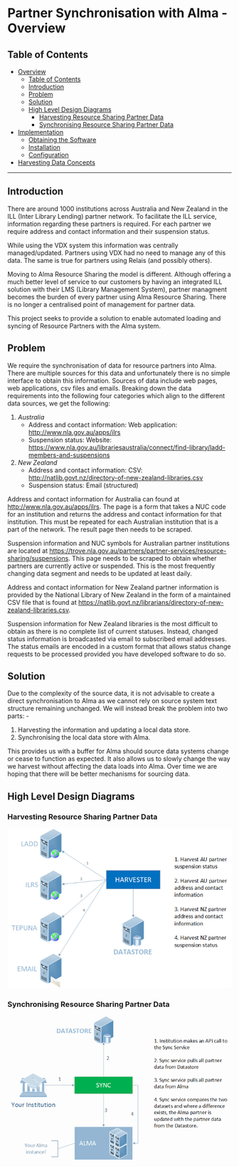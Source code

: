 # Partner Synchronisation with Alma - Overview
## Table of Contents
- [Overview](README.md)
  - [Table of Contents](README.md#table-of-contents)
  - [Introduction](README.md#introduction)
  - [Problem](README.md#problem)
  - [Solution](README.md#solution)
  - [High Level Design Diagrams](README.md#high-level-design-diagrams)
    - [Harvesting Resource Sharing Partner Data](README.md#harvesting-resource-sharing-partner-data)
    - [Synchronising Resource Sharing Partner Data](README.md#synchronising-resource-sharing-partner-data)
- [Implementation](implementation.md)
  - [Obtaining the Software](implementation.md#obtaining-the-software)
  - [Installation](implementation.md#installation)
  - [Configuration](implementation.md#configuration)
- [Harvesting Data Concepts](harvest.md)

---
## Introduction
There are around 1000 institutions across Australia and New Zealand in the ILL (Inter Library Lending) partner network. To facilitate the ILL service, information regarding these partners is required. For each partner we require address and contact information and their suspension status.

While using the VDX system this information was centrally managed/updated. Partners using VDX had no need to manage any of this data. The same is true for partners using Relais (and possibly others).

Moving to Alma Resource Sharing the model is different. Although offering a much better level of service to our customers by having an integrated ILL solution with their LMS (Library Management System), partner managment becomes the burden of every partner using Alma Resource Sharing. There is no longer a centralised point of management for partner data.

This project seeks to provide a solution to enable automated loading and syncing of Resource Partners with the Alma system.


## Problem
We require the synchronisation of data for resource partners into Alma. There are multiple sources for this data and unfortunately there is no simple interface to obtain this information. Sources of data include web pages, web applications, csv files and emails. Breaking down the data requirements into the following four categories which align to the different data sources, we get the following:

1. _Australia_
   - Address and contact information:
     Web application: http://www.nla.gov.au/apps/ilrs
   - Suspension status:
     Website: https://www.nla.gov.au/librariesaustralia/connect/find-library/ladd-members-and-suspensions
2. _New Zealand_
   - Address and contact information:
     CSV: http://natlib.govt.nz/directory-of-new-zealand-libraries.csv
   - Suspension status:
     Email (structured)

Address and contact information for Australia can found at http://www.nla.gov.au/apps/ilrs. The page is a form that takes a NUC code for an institution and returns the address and contact information for that institution. This must be repeated for each Australian institution that is a part of the network. The result page then needs to be scraped.

Suspension information and NUC symbols for Australian partner institutions are located at https://trove.nla.gov.au/partners/partner-services/resource-sharing/suspensions. This page needs to be scraped to obtain whether partners are currently active or suspended. This is the most frequently changing data segment and needs to be updated at least daily.

Address and contact information for New Zealand partner information is provided by the National Library of New Zealand in the form of a maintained CSV file that is found at https://natlib.govt.nz/librarians/directory-of-new-zealand-libraries.csv.

Suspension information for New Zealand libraries is the most difficult to obtain as there is no complete list of current statuses. Instead, changed status information is broadcasted via email to subscribed email addresses. The status emails are encoded in a custom format that allows status change requests to be processed provided you have developed software to do so.

## Solution
Due to the complexity of the source data, it is not advisable to create a direct synchronisation to Alma as we cannot rely on source system text structure remaining unchanged. We will instead break the problem into two parts: -
1. Harvesting the information and updating a local data store.
1. Synchronising the local data store with Alma.

This provides us with a buffer for Alma should source data systems change or cease to function as expected. It also allows us to slowly change the way we harvest without affecting the data loads into Alma. Over time we are hoping that there will be better mechanisms for sourcing data.

## High Level Design Diagrams

### Harvesting Resource Sharing Partner Data
![Harvesting Resource Sharing Partner Data](rsp-harvest-01.png)

### Synchronising Resource Sharing Partner Data
![Synchronising Resource Sharing Partner Data](rsp-sync-01.png)
